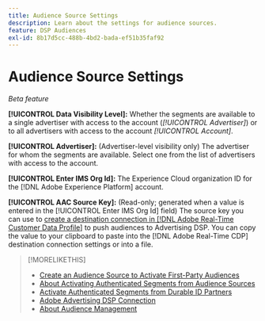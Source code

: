 ```yaml
---
title: Audience Source Settings
description: Learn about the settings for audience sources.
feature: DSP Audiences
exl-id: 8b17d5cc-488b-4bd2-bada-ef51b35faf92
---
```

# Audience Source Settings

*Beta feature*

**[!UICONTROL Data Visibility Level]:** Whether the segments are available to a single advertiser with access to the account (*[!UICONTROL Advertiser]*) or to all advertisers with access to the account *[!UICONTROL Account]*.

**[!UICONTROL Advertiser]:** (Advertiser-level visibility only) The advertiser for whom the segments are available. Select one from the list of advertisers with access to the account.

**[!UICONTROL Enter IMS Org Id]:** The Experience Cloud organization ID for the [!DNL Adobe Experience Platform] account.

**[!UICONTROL AAC Source Key]:** (Read-only; generated when a value is entered in the [!UICONTROL Enter IMS Org Id] field) The source key you can use to [create a destination connection in [!DNL Adobe Real-Time Customer Data Profile]](https://experienceleague.adobe.com/docs/experience-platform/destinations/catalog/advertising/adobe-advertising-cloud-connection.html) to push audiences to Advertising DSP. You can copy the value to your clipboard to paste into the [!DNL Adobe Real-Time CDP] destination connection settings or into a file.

>[!MORELIKETHIS]
>
>* [Create an Audience Source to Activate First-Party Audiences](source-create.md)
>* [About Activating Authenticated Segments from Audience Sources](source-about.md)
>* [Activate Authenticated Segments from Durable ID Partners](source-durable-id.md)
>* [Adobe Advertising DSP Connection](https://experienceleague.adobe.com/docs/experience-platform/destinations/catalog/advertising/adobe-advertising-cloud-connection.html)
>* [About Audience Management](/help/dsp/audiences/audience-about.md)
